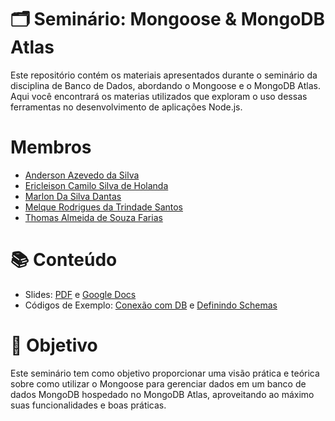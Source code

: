 # 🗂️ Seminário: Mongoose & MongoDB Atlas

Este repositório contém os materiais apresentados durante o seminário da disciplina de Banco de Dados, abordando o Mongoose e o MongoDB Atlas. Aqui você encontrará os materias utilizados que exploram o uso dessas ferramentas no desenvolvimento de aplicações Node.js.

##

# Membros
- [Anderson Azevedo da Silva](https://github.com/AndersonAzeved)
- [Ericleison Camilo Silva de Holanda](https://github.com/Ericleisonn)
- [Marlon Da Silva Dantas](https://github.com/MarlonHD)
- [Melque Rodrigues da Trindade Santos](https://github.com/melquetrindade)
- [Thomas Almeida de Souza Farias](https://github.com/tgo-mas)

##

# 📚 Conteúdo

- Slides: [PDF](./apresentacao.pdf) e [Google Docs](https://docs.google.com/presentation/d/1z4Ipj07ZIg5OF1um33pjcBdVrMzXtxRW5vNqsVEfIhs/edit#slide=id.p)
- Códigos de Exemplo: [Conexão com DB](./scripts/dbConnect.js) e [Definindo Schemas](./scripts/schema.js)

##

# 🎯 Objetivo
Este seminário tem como objetivo proporcionar uma visão prática e teórica sobre como utilizar o Mongoose para gerenciar dados em um banco de dados MongoDB hospedado no MongoDB Atlas, aproveitando ao máximo suas funcionalidades e boas práticas.